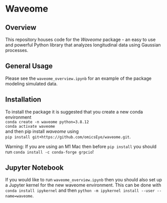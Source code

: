 # Waveome


## Overview
This repository houses code for the _Waveome_ package - an easy to use and powerful Python library that analyzes longitudinal data using Gaussian processes. 

## General Usage
Please see the `waveome_overview.ipynb` for an example of the package modeling simulated data.

## Installation
To install the package it is suggested that you create a new conda environment   
`conda create -n waveome python=3.8.12`   
`conda activate waveome`   
and then pip install _waveome_ using    
`pip install git+https://github.com/omicsEye/waveome.git`.

Warning: If you are using an M1 Mac then before `pip install` you should run `conda install -c conda-forge grpcio`!

## Jupyter Notebook
If you would like to run `waveome_overview.ipynb` then you should also set up a Jupyter kernel for the new waveome environment. This can be done with `conda install ipykernel` and then `python -m ipykernel install --user --name=waveome`.
